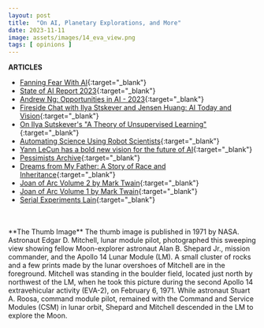```yaml
---
layout: post
title:  "On AI, Planetary Explorations, and More"
date: 2023-11-11
image: assets/images/14_eva_view.png
tags: [ opinions ]
---
```




**ARTICLES**   

- [Fanning Fear With AI](https://jeffreycarter.substack.com/p/fanning-fear-with-ai){:target="_blank"}
- [State of AI Report 2023](https://docs.google.com/presentation/d/156WpBF_rGvf4Ecg19oM1fyR51g4FAmHV3Zs0WLukrLQ/edit#slide=id.g24daeb7f4f0_0_3373){:target="_blank"}
- [Andrew Ng: Opportunities in AI - 2023](https://www.youtube.com/watch?v=5p248yoa3oE){:target="_blank"}
- [Fireside Chat with Ilya Stskever and Jensen Huang: AI Today and Vision](https://www.youtube.com/watch?v=0GKou6lSfi0){:target="_blank"}
- [On Ilya Sutskever's "A Theory of Unsupervised Learning"](https://www.lesswrong.com/posts/KqgujtM3vSAfZE2dR/on-ilya-sutskever-s-a-theory-of-unsupervised-learning){:target="_blank"}
- [Automating Science Using Robot Scientists](https://www.ipam.ucla.edu/abstract/?tid=16106&pcode=){:target="_blank"}
- [Yann LeCun has a bold new vision for the future of AI](https://www.technologyreview.com/2022/06/24/1054817/yann-lecun-bold-new-vision-future-ai-deep-learning-meta/){:target="_blank"}
- [Pessimists Archive](https://pessimistsarchive.org/){:target="_blank"}
- [Dreams from My Father: A Story of Race and Inheritance](https://www.amazon.com/Dreams-My-Father-Story-Inheritance/dp/1400082773){:target="_blank"}
- [Joan of Arc Volume 2 by Mark Twain](https://www.gutenberg.org/cache/epub/2875/pg2875-images.html){:target="_blank"}
- [Joan of Arc Volume 1 by Mark Twain](https://www.gutenberg.org/files/2874/2874-h/2874-h.htm){:target="_blank"}
- [Serial Experiments Lain](https://en.wikipedia.org/wiki/Serial_Experiments_Lain){:target="_blank"}

<br/>
<br/>
**The Thumb Image**   
The thumb image is published in 1971 by NASA. Astronaut Edgar D. Mitchell, lunar module pilot, photographed this sweeping view showing fellow Moon-explorer astronaut Alan B. Shepard Jr., mission commander, and the Apollo 14 Lunar Module (LM). A small cluster of rocks and a few prints made by the lunar overshoes of Mitchell are in the foreground. Mitchell was standing in the boulder field, located just north by northwest of the LM, when he took this picture during the second Apollo 14 extravehicular activity (EVA-2), on February 6, 1971. While astronaut Stuart A. Roosa, command module pilot, remained with the Command and Service Modules (CSM) in lunar orbit, Shepard and Mitchell descended in the LM to explore the Moon.  
<br/>
<br/>
<br/>

